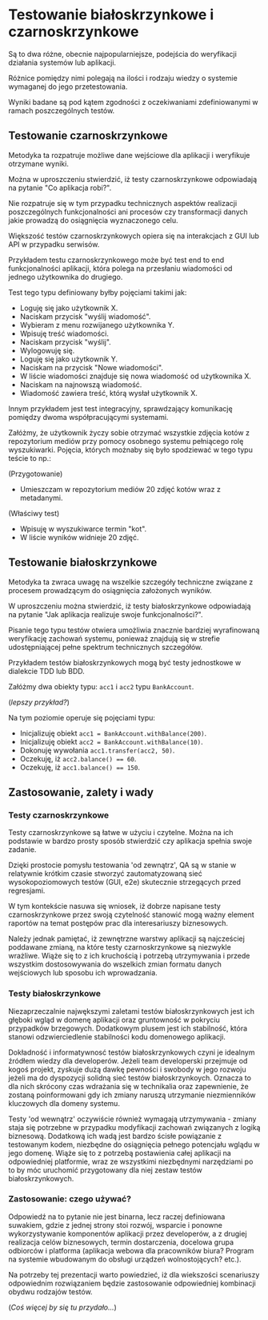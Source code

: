 # Testowanie białoskrzynkowe i czarnoskrzynkowe
Są to dwa różne, obecnie najpopularniejsze, podejścia do weryfikacji działania systemów lub aplikacji.

Różnice pomiędzy nimi polegają na ilości i rodzaju wiedzy o systemie wymaganej do jego przetestowania.

Wyniki badane są pod kątem zgodności z oczekiwaniami zdefiniowanymi w ramach poszczególnych testów.

## Testowanie czarnoskrzynkowe
Metodyka ta rozpatruje możliwe dane wejściowe dla aplikacji i weryfikuje otrzymane wyniki.

Można w uproszczeniu stwierdzić, iż testy czarnoskrzynkowe odpowiadają na pytanie "Co aplikacja robi?".

Nie rozpatruje się w tym przypadku technicznych aspektów realizacji poszczególnych funkcjonalności ani procesów czy transformacji danych jakie prowadzą do osiągnięcia wyznaczonego celu.

Większość testów czarnoskrzynkowych opiera się na interakcjach z GUI lub API w przypadku serwisów.

Przykładem testu czarnoskrzynkowego może być test end to end funkcjonalności aplikacji, która polega na przesłaniu wiadomości od jednego użytkownika do drugiego.

Test tego typu definiowany byłby pojęciami takimi jak:

- Loguję się jako użytkownik X.
- Naciskam przycisk "wyślij wiadomość".
- Wybieram z menu rozwijanego użytkownika Y.
- Wpisuję treść wiadomości.
- Naciskam przycisk "wyślij".
- Wylogowuję się.
- Loguję się jako użytkownik Y.
- Naciskam na przycisk "Nowe wiadomości".
- W liście wiadomości znajduje się nowa wiadomość od użytkownika X.
- Naciskam na najnowszą wiadomość.
- Wiadomość zawiera treść, którą wysłał użytkownik X.

Innym przykładem jest test integracyjny, sprawdzający komunikację pomiędzy dwoma współpracującymi systemami.

Załóżmy, że użytkownik życzy sobie otrzymać wszystkie zdjęcia kotów z repozytorium mediów przy pomocy osobnego systemu pełniącego rolę wyszukiwarki.
Pojęcia, których możnaby się było spodziewać w tego typu teście to np.:

(Przygotowanie)

- Umieszczam w repozytorium mediów 20 zdjęć kotów wraz z metadanymi.

(Właściwy test)

- Wpisuję w wyszukiwarce termin "kot".
- W liście wyników widnieje 20 zdjęć.

## Testowanie białoskrzynkowe
Metodyka ta zwraca uwagę na wszelkie szczegóły techniczne związane z procesem prowadzącym do osiągnięcia założonych wyników. 

W uproszczeniu można stwierdzić, iż testy białoskrzynkowe odpowiadają na pytanie "Jak aplikacja realizuje swoje funkcjonalności?".

Pisanie tego typu testów otwiera umożliwia znacznie bardziej wyrafinowaną weryfikację zachowań systemu, ponieważ znajdują się w strefie udostępniającej pełne spektrum technicznych szczegółów.

Przykładem testów białoskrzynkowych mogą być testy jednostkowe w dialekcie TDD lub BDD.

Załóżmy dwa obiekty typu: `acc1` i `acc2` typu `BankAccount`.

(_lepszy przykład?_)

Na tym poziomie operuje się pojęciami typu:
- Inicjalizuję obiekt `acc1 = BankAccount.withBalance(200)`.
- Inicjalizuję obiekt `acc2 = BankAccount.withBalance(10)`.
- Dokonuję wywołania `acc1.transfer(acc2, 50)`.
- Oczekuję, iż `acc2.balance() == 60`.
- Oczekuję, iż `acc1.balance() == 150`.

## Zastosowanie, zalety i wady
### Testy czarnoskrzynkowe
Testy czarnoskrzynkowe są łatwe w użyciu i czytelne. Można na ich podstawie w bardzo prosty sposób stwierdzić czy aplikacja spełnia swoje zadanie.

Dzięki prostocie pomysłu testowania 'od zewnątrz', QA są w stanie w relatywnie krótkim czasie stworzyć zautomatyzowaną sieć wysokopoziomowych testów (GUI, e2e) skutecznie strzegących przed regresjami.

W tym kontekście nasuwa się wniosek, iż dobrze napisane testy czarnoskrzynkowe przez swoją czytelność stanowić mogą ważny element raportów na temat postępów prac dla interesariuszy biznesowych.

Należy jednak pamiętać, iż zewnętrzne warstwy aplikacji są najcześciej poddawane zmianą, na które testy czarnoskrzynkowe są niezwykle wrażliwe.
Wiąże się to z ich kruchością i potrzebą utrzymywania i przede wszystkim dostosowywania do wszelkich zmian formatu danych wejściowych lub sposobu ich wprowadzania.

### Testy białoskrzynkowe
Niezaprzeczalnie najwększymi zaletami testów białoskrzynkowych jest ich głęboki wgląd w domenę aplikacji oraz gruntowność w pokryciu przypadków brzegowych. Dodatkowym plusem jest ich stabilność, która stanowi odzwierciedlenie stabilności kodu domenowego aplikacji.

Dokładność i informatywnosć testów białoskrzynkowych czyni je idealnym źródłem wiedzy dla developerów.
Jeżeli team developerski przejmuje od kogoś projekt, zyskuje dużą dawkę pewności i swobody w jego rozwoju jeżeli ma do dyspozycji solidną sieć testów białoskrzynkoych.
Oznacza to dla nich skrócony czas wdrażania się w technikalia oraz zapewnienie, że zostaną poinformowani gdy ich zmiany naruszą utrzymanie niezmienników kluczowych dla domeny systemu.

Testy 'od wewnątrz' oczywiście również wymagają utrzymywania - zmiany staja się potrzebne w przypadku modyfikacji zachowań związanych z logiką biznesową.
Dodatkową ich wadą jest bardzo ścisłe powiązanie z testowanym kodem, niezbędne do osiągnięcia pełnego potencjału wglądu w jego domenę. Wiąże się to z potrzebą postawienia całej aplikacji na odpowiedniej platformie, wraz ze wszystkimi niezbędnymi narzędziami po to by móc uruchomić przygotowany dla niej zestaw testów białoskrzynkowych.

### Zastosowanie: czego używać?
Odpowiedź na to pytanie nie jest binarna, lecz raczej definiowana suwakiem, gdzie z jednej strony stoi rozwój, wsparcie i ponowne wykorzystywanie komponentów aplikacji przez developerów, a z drugiej realizacja celów biznesowych, termin dostarczenia, docelowa grupa odbiorców i platforma (aplikacja webowa dla pracowników biura? Program na systemie wbudowanym do obsługi urządzeń wolnostojących? etc.).

Na potrzeby tej prezentacji warto powiedzieć, iż dla wiekszości scenariuszy odpowiednim rozwiązaniem będzie zastosowanie odpowiedniej kombinacji obydwu rodzajów testów.

(_Coś więcej by się tu przydało..._)